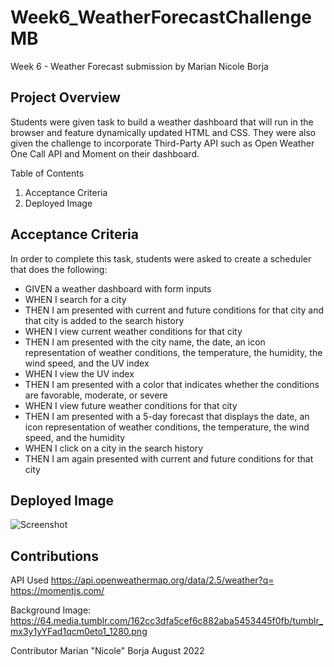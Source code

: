 # Week6_WeatherForecastChallengeMB

Week 6 - Weather Forecast submission by Marian Nicole Borja 

Project Overview
---------------------
Students were given task to build a weather dashboard that will run in the browser and feature dynamically updated HTML and CSS.
They were also given the challenge to incorporate Third-Party API such as Open Weather One Call API and Moment on their dashboard. 

Table of Contents
1. Acceptance Criteria
2. Deployed Image


Acceptance Criteria
-----------------------
In order to complete this task, students were asked to create a scheduler that does the following:

- GIVEN a weather dashboard with form inputs
- WHEN I search for a city
- THEN I am presented with current and future conditions for that city and that city is added to the search history
- WHEN I view current weather conditions for that city
- THEN I am presented with the city name, the date, an icon representation of weather conditions, the temperature, the humidity, the wind speed, and the UV index
- WHEN I view the UV index
- THEN I am presented with a color that indicates whether the conditions are favorable, moderate, or severe
- WHEN I view future weather conditions for that city
- THEN I am presented with a 5-day forecast that displays the date, an icon representation of weather conditions, the temperature, the wind speed, and the humidity
- WHEN I click on a city in the search history
- THEN I am again presented with current and future conditions for that city

Deployed Image
-----------------------
![Screenshot](_C__Users_Marian%20Nicole_MBorjaBootcampChallenges_Week%206%20Challenge%20Weather%20API_index.html.png)


Contributions
-----------------------
API Used
https://api.openweathermap.org/data/2.5/weather?q=
https://momentjs.com/

Background Image: https://64.media.tumblr.com/162cc3dfa5cef6c882aba5453445f0fb/tumblr_mx3y1yYFad1qcm0eto1_1280.png


Contributor Marian "Nicole" Borja
August 2022
